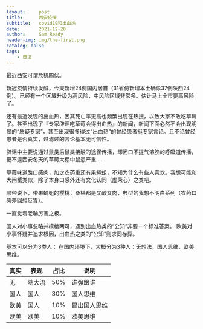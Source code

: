 ```yaml
---
layout:     post
title:      西安疫情
subtitle:   covid19和出血热
date:       2021-12-20
author:     Sam Ready
header-img: img/the-first.png
catalog: false
tags:
    - 日记
---
```


最近西安可谓危机四伏。

新冠疫情持续发酵，今天新增24例国内居首（31省份新增本土确诊37例陕西24例）。已经有一个区域升级为高风险，中风险区域非常多。估计马上全市要高风险了。

还有最近发现的出血热，因其死亡率更高也频繁出现在热搜，以致大家不敢吃草莓了。甚至出现了『专家辟谣吃草莓会得出血热』的新闻，新闻下面必然不会出现明显的“质疑专家”，甚至出现很多得过“出血热”的曾经患者挺专家言论。且不论曾经患者是否真实，过滤过的言论基本无可信性。

辟谣中主要说通过鼠类后鼠类接触的途径传播，却闭口不提气溶胶的呼吸道传播，更不遑西安冬天的草莓大棚中鼠患严重……

草莓味道酸口感肉，加之农药重还有果蝇蛆，不知为什么有些人喜欢。我想可能和大闸蟹类似，除了本身口感外还有文化认同（虚荣心）之类吧。

顺带说下，带果蝇蛆的樱桃，桑椹都是又酸又肉，典型的我想不明白系列（农药口感差回想反胃）。

一直觉着老聃厉害之极。

国人对小事忽略并模棱两可，遇到出血热类的“公知”非要一个标准答案。
欧美对小事怀疑并追求根因，出血热之类的“公知”则求同存异。

基本可以分为3类人：
在国内环境下，大概分为3种人：无想法，国人思维，欧美思维。

真实 | 表现 | 占比 | 说明
--- | --- | --- | ---
无 | 随大流 | 50% | 谁强跟谁
国人 | 国人 | 30% | 国人思维
欧美 | 国人 | 10% | 冒出国人思维
欧美 | 欧美 | 10% | 欧美思维